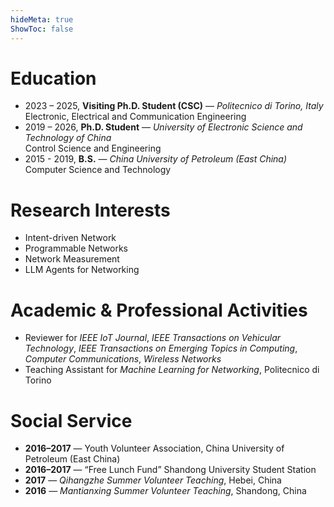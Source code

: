 ```yaml
---
hideMeta: true
ShowToc: false
---
```

# Education
- 2023 – 2025, **Visiting Ph.D. Student (CSC)** — *Politecnico di Torino, Italy*  
  Electronic, Electrical and Communication Engineering
- 2019 – 2026, **Ph.D. Student** — *University of Electronic Science and Technology of China*  
  Control Science and Engineering
- 2015 - 2019, **B.S.** — *China University of Petroleum (East China)*  
  Computer Science and Technology 

# Research Interests
- Intent-driven Network
- Programmable Networks
- Network Measurement
- LLM Agents for Networking


# Academic & Professional Activities
- Reviewer for *IEEE IoT Journal*, *IEEE Transactions on Vehicular Technology*, *IEEE Transactions on Emerging Topics in Computing*, *Computer Communications*, *Wireless Networks*
- Teaching Assistant for *Machine Learning for Networking*, Politecnico di Torino

# Social Service
- **2016–2017** — Youth Volunteer Association, China University of Petroleum (East China)  
- **2016–2017** — “Free Lunch Fund” Shandong University Student Station  
- **2017** —  *Qihangzhe Summer Volunteer Teaching*, Hebei, China
- **2016** — *Mantianxing Summer Volunteer Teaching*, Shandong, China

